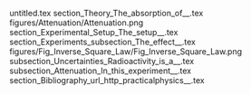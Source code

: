 untitled.tex
section_Theory_The_absorption_of__.tex
figures/Attenuation/Attenuation.png
section_Experimental_Setup_The_setup__.tex
section_Experiments_subsection_The_effect__.tex
figures/Fig_Inverse_Square_Law/Fig_Inverse_Square_Law.png
subsection_Uncertainties_Radioactivity_is_a__.tex
subsection_Attenuation_In_this_experiment__.tex
section_Bibliography_url_http_practicalphysics__.tex
